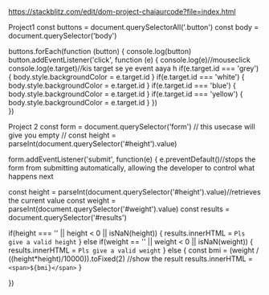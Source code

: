 https://stackblitz.com/edit/dom-project-chaiaurcode?file=index.html

Project1
const buttons = document.querySelectorAll('.button')
const body = document.querySelector('body')

buttons.forEach(function (button) {
  console.log(button)
  button.addEventListener('click', function (e) {
    console.log(e)//mouseclick
    console.log(e.target)//kis target se ye event aaya h
    if(e.target.id === 'grey') {
      body.style.backgroundColor = e.target.id
    }
    if(e.target.id === 'white') {
      body.style.backgroundColor = e.target.id
    }
    if(e.target.id === 'blue') {
      body.style.backgroundColor = e.target.id
    }
    if(e.target.id === 'yellow') {
      body.style.backgroundColor = e.target.id
    }
  })   
})

Project 2
const form = document.querySelector('form')
// this usecase will give you empty
// const height = parseInt(document.querySelector('#height').value)

form.addEventListener('submit', function(e) {
  e.preventDefault()//stops the form from submitting automatically, allowing the developer to control what happens next 

  const height = parseInt(document.querySelector('#height').value)//retrieves the current value
  const weight = parseInt(document.querySelector('#weight').value)
  const results = document.querySelector('#results')

  if(height === '' || height < 0 || isNaN(height)) {
    results.innerHTML = `Pls give a valid height`
  } else if(weight == '' || weight < 0 || isNaN(weight)) {
    results.innerHTML = `Pls give a valid weight`
  }
  else {
    const bmi = (weight / ((height*height)/10000)).toFixed(2)
    //show the result
    results.innerHTML = `<span>${bmi}</span>`
  }
  

})